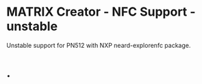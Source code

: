 # MATRIX Creator - NFC Support - unstable
Unstable support for PN512 with NXP neard-explorenfc package.

.
====
